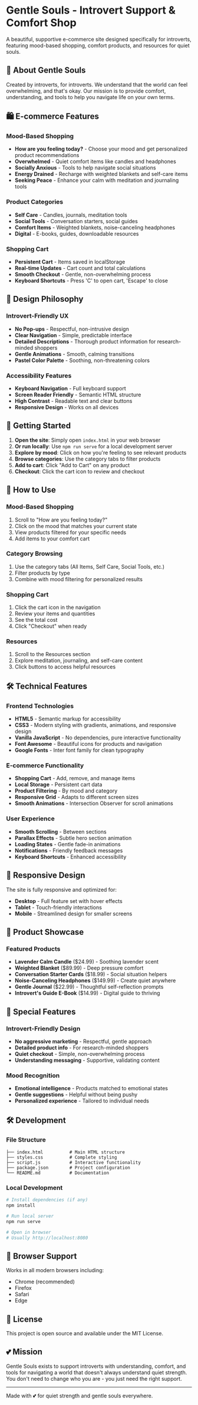# Gentle Souls - Introvert Support & Comfort Shop

A beautiful, supportive e-commerce site designed specifically for introverts, featuring mood-based shopping, comfort products, and resources for quiet souls.

## 🌸 About Gentle Souls

Created by introverts, for introverts. We understand that the world can feel overwhelming, and that's okay. Our mission is to provide comfort, understanding, and tools to help you navigate life on your own terms.

## 🛍️ E-commerce Features

### **Mood-Based Shopping**
- **How are you feeling today?** - Choose your mood and get personalized product recommendations
- **Overwhelmed** - Quiet comfort items like candles and headphones
- **Socially Anxious** - Tools to help navigate social situations
- **Energy Drained** - Recharge with weighted blankets and self-care items
- **Seeking Peace** - Enhance your calm with meditation and journaling tools

### **Product Categories**
- **Self Care** - Candles, journals, meditation tools
- **Social Tools** - Conversation starters, social guides
- **Comfort Items** - Weighted blankets, noise-canceling headphones
- **Digital** - E-books, guides, downloadable resources

### **Shopping Cart**
- **Persistent Cart** - Items saved in localStorage
- **Real-time Updates** - Cart count and total calculations
- **Smooth Checkout** - Gentle, non-overwhelming process
- **Keyboard Shortcuts** - Press 'C' to open cart, 'Escape' to close

## 🎨 Design Philosophy

### **Introvert-Friendly UX**
- **No Pop-ups** - Respectful, non-intrusive design
- **Clear Navigation** - Simple, predictable interface
- **Detailed Descriptions** - Thorough product information for research-minded shoppers
- **Gentle Animations** - Smooth, calming transitions
- **Pastel Color Palette** - Soothing, non-threatening colors

### **Accessibility Features**
- **Keyboard Navigation** - Full keyboard support
- **Screen Reader Friendly** - Semantic HTML structure
- **High Contrast** - Readable text and clear buttons
- **Responsive Design** - Works on all devices

## 🚀 Getting Started

1. **Open the site**: Simply open `index.html` in your web browser
2. **Or run locally**: Use `npm run serve` for a local development server
3. **Explore by mood**: Click on how you're feeling to see relevant products
4. **Browse categories**: Use the category tabs to filter products
5. **Add to cart**: Click "Add to Cart" on any product
6. **Checkout**: Click the cart icon to review and checkout

## 🎯 How to Use

### **Mood-Based Shopping**
1. Scroll to "How are you feeling today?"
2. Click on the mood that matches your current state
3. View products filtered for your specific needs
4. Add items to your comfort cart

### **Category Browsing**
1. Use the category tabs (All Items, Self Care, Social Tools, etc.)
2. Filter products by type
3. Combine with mood filtering for personalized results

### **Shopping Cart**
1. Click the cart icon in the navigation
2. Review your items and quantities
3. See the total cost
4. Click "Checkout" when ready

### **Resources**
1. Scroll to the Resources section
2. Explore meditation, journaling, and self-care content
3. Click buttons to access helpful resources

## 🛠️ Technical Features

### **Frontend Technologies**
- **HTML5** - Semantic markup for accessibility
- **CSS3** - Modern styling with gradients, animations, and responsive design
- **Vanilla JavaScript** - No dependencies, pure interactive functionality
- **Font Awesome** - Beautiful icons for products and navigation
- **Google Fonts** - Inter font family for clean typography

### **E-commerce Functionality**
- **Shopping Cart** - Add, remove, and manage items
- **Local Storage** - Persistent cart data
- **Product Filtering** - By mood and category
- **Responsive Grid** - Adapts to different screen sizes
- **Smooth Animations** - Intersection Observer for scroll animations

### **User Experience**
- **Smooth Scrolling** - Between sections
- **Parallax Effects** - Subtle hero section animation
- **Loading States** - Gentle fade-in animations
- **Notifications** - Friendly feedback messages
- **Keyboard Shortcuts** - Enhanced accessibility

## 📱 Responsive Design

The site is fully responsive and optimized for:
- **Desktop** - Full feature set with hover effects
- **Tablet** - Touch-friendly interactions
- **Mobile** - Streamlined design for smaller screens

## 🎨 Product Showcase

### **Featured Products**
- **Lavender Calm Candle** ($24.99) - Soothing lavender scent
- **Weighted Blanket** ($89.99) - Deep pressure comfort
- **Conversation Starter Cards** ($18.99) - Social situation helpers
- **Noise-Canceling Headphones** ($149.99) - Create quiet anywhere
- **Gentle Journal** ($22.99) - Thoughtful self-reflection prompts
- **Introvert's Guide E-Book** ($14.99) - Digital guide to thriving

## 🌟 Special Features

### **Introvert-Friendly Design**
- **No aggressive marketing** - Respectful, gentle approach
- **Detailed product info** - For research-minded shoppers
- **Quiet checkout** - Simple, non-overwhelming process
- **Understanding messaging** - Supportive, validating content

### **Mood Recognition**
- **Emotional intelligence** - Products matched to emotional states
- **Gentle suggestions** - Helpful without being pushy
- **Personalized experience** - Tailored to individual needs

## 🛠️ Development

### **File Structure**
```
├── index.html          # Main HTML structure
├── styles.css          # Complete styling
├── script.js           # Interactive functionality
├── package.json        # Project configuration
└── README.md           # Documentation
```

### **Local Development**
```bash
# Install dependencies (if any)
npm install

# Run local server
npm run serve

# Open in browser
# Usually http://localhost:8080
```

## 🌟 Browser Support

Works in all modern browsers including:
- Chrome (recommended)
- Firefox
- Safari
- Edge

## 📄 License

This project is open source and available under the MIT License.

## 💕 Mission

Gentle Souls exists to support introverts with understanding, comfort, and tools for navigating a world that doesn't always understand quiet strength. You don't need to change who you are - you just need the right support.

---

Made with 💕 for quiet strength and gentle souls everywhere.
